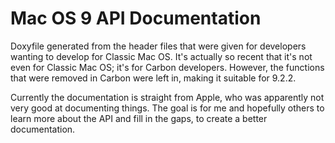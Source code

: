 # Mac OS 9 API Documentation

Doxyfile generated from the header files that were given for developers wanting to develop for Classic Mac OS. It's actually so recent that it's not even for Classic Mac OS; it's for Carbon developers. However, the functions that were removed in Carbon were left in, making it suitable for 9.2.2.

Currently the documentation is straight from Apple, who was apparently not very good at documenting things. The goal is for me and hopefully others to learn more about the API and fill in the gaps, to create a better documentation.


